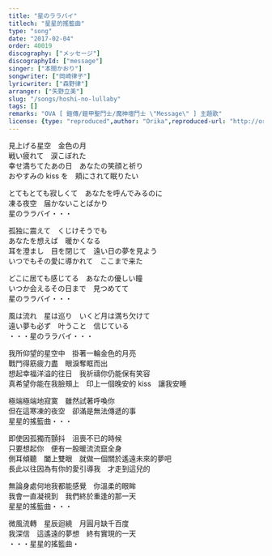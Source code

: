 ```yaml
---
title: "星のララバイ"
titlech: "星星的搖籃曲"
type: "song"
date: "2017-02-04"
order: 40019
discography: ["メッセージ"]
discographyId: ["message"]
singer: ["本間かおり"]
songwriter: ["岡崎律子"]
lyricwriter: ["森野律"]
arranger: ["矢野立美"]
slug: "/songs/hoshi-no-lullaby"
tags: []
remarks: "OVA [ 鎧傳/鎧甲聖鬥士/魔神壇鬥士 \"Message\" ] 主題歌"
license: {type: "reproduced",author: "Orika",reproduced-url: "http://orikamushi.myweb.hinet.net",reproduced-website: "織歌蟲"}
---
```


見上げる星空　金色の月   
戦い疲れて　涙こぼれた   
幸せ満ちてたあの日　あなたの笑顔と祈り   
おやすみの kiss を　頬にされて眠りたい  
  
とてもとても寂しくて　あなたを呼んでみるのに   
凍る夜空　届かないことばかり　  
星のララバイ・・・   
  
孤独に震えて　くじけそうでも   
あなたを想えば　暖かくなる   
耳を澄まし　目を閉じて　遠い日の夢を見よう   
いつでもその愛に導かれて　ここまで来た   
  
どこに居ても感じてる　あなたの優しい瞳   
いつか会えるその日まで　見つめてて　  
星のララバイ・・・   
  
風は流れ　星は巡り　いくど月は満ち欠けて   
遠い夢も必ず　叶うこと　信じている   
・・・星のララバイ・・・  

<!-- 翻译 -->

我所仰望的星空中　掛著一輪金色的月亮  
戰鬥得筋疲力盡　眼淚奪眶而出  
想起幸福洋溢的往日　我祈禱你仍能保有笑容  
真希望你能在我臉頰上　印上一個晚安的 kiss　讓我安睡  
  
極端極端地寂寞　雖然試著呼喚你  
但在這寒凍的夜空　卻滿是無法傳遞的事　  
星星的搖籃曲・・・   
  
即使因孤獨而顫抖　沮喪不已的時候  
只要想起你　便有一股暖流流竄全身  
側耳傾聽　闔上雙眼　就做一個關於遙遠未來的夢吧  
長此以往因為有你的愛引導我　才走到這兒的  
  
無論身處何地我都能感覺　你溫柔的眼眸  
我會一直凝視到　我們終於重逢的那一天　  
星星的搖籃曲・・・   
  
微風流轉　星辰迴繞　月圓月缺千百度  
我深信　這遙遠的夢想　終有實現的一天  
・・・星星的搖籃曲・
